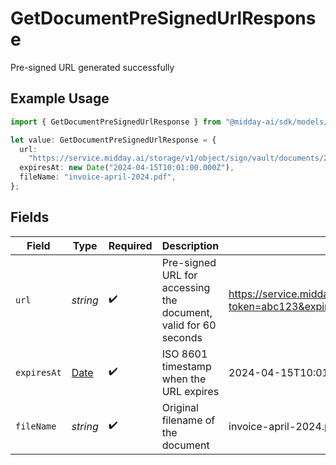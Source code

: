 # GetDocumentPreSignedUrlResponse

Pre-signed URL generated successfully

## Example Usage

```typescript
import { GetDocumentPreSignedUrlResponse } from "@midday-ai/sdk/models/operations";

let value: GetDocumentPreSignedUrlResponse = {
  url:
    "https://service.midday.ai/storage/v1/object/sign/vault/documents/2024/invoice.pdf?token=abc123&expires=1640995200",
  expiresAt: new Date("2024-04-15T10:01:00.000Z"),
  fileName: "invoice-april-2024.pdf",
};
```

## Fields

| Field                                                                                                             | Type                                                                                                              | Required                                                                                                          | Description                                                                                                       | Example                                                                                                           |
| ----------------------------------------------------------------------------------------------------------------- | ----------------------------------------------------------------------------------------------------------------- | ----------------------------------------------------------------------------------------------------------------- | ----------------------------------------------------------------------------------------------------------------- | ----------------------------------------------------------------------------------------------------------------- |
| `url`                                                                                                             | *string*                                                                                                          | :heavy_check_mark:                                                                                                | Pre-signed URL for accessing the document, valid for 60 seconds                                                   | https://service.midday.ai/storage/v1/object/sign/vault/documents/2024/invoice.pdf?token=abc123&expires=1640995200 |
| `expiresAt`                                                                                                       | [Date](https://developer.mozilla.org/en-US/docs/Web/JavaScript/Reference/Global_Objects/Date)                     | :heavy_check_mark:                                                                                                | ISO 8601 timestamp when the URL expires                                                                           | 2024-04-15T10:01:00.000Z                                                                                          |
| `fileName`                                                                                                        | *string*                                                                                                          | :heavy_check_mark:                                                                                                | Original filename of the document                                                                                 | invoice-april-2024.pdf                                                                                            |